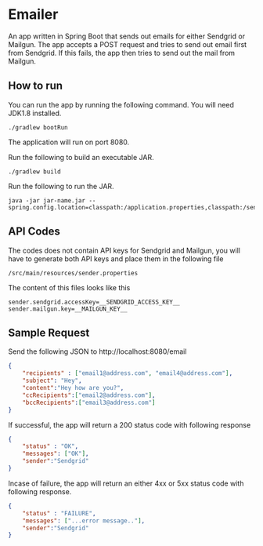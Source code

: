 # Emailer
An app written in Spring Boot that sends out emails for either Sendgrid or Mailgun. The app accepts a POST request and tries to send out email first from Sendgrid. If this fails, the app then tries to send out the mail from Mailgun.

## How to run
You can run the app by running the following command.
You will need JDK1.8 installed.
```
./gradlew bootRun
```
The application will run on port 8080.

Run the following to build an executable JAR.
```
./gradlew build
```

Run the following to run the JAR.
```
java -jar jar-name.jar --spring.config.location=classpath:/application.properties,classpath:/sender.properties
```

## API Codes
The codes does not contain API keys for Sendgrid and Mailgun, you will have to generate both API keys and place them in the following file

```
/src/main/resources/sender.properties
```

The content of this files looks like this

```
sender.sendgrid.accessKey=__SENDGRID_ACCESS_KEY__
sender.mailgun.key=__MAILGUN_KEY__
```

## Sample Request
Send the following JSON to http://localhost:8080/email

```json
{
	"recipients" : ["email1@address.com", "email4@address.com"],
	"subject": "Hey",
	"content":"Hey how are you?",
	"ccRecipients":["email2@address.com"],
	"bccRecipients":["email3@address.com"]
}
```

If successful, the app will return a 200 status code with following response
```json
{
	"status" : "OK",
	"messages": ["OK"],
	"sender":"Sendgrid"
}
```

Incase of failure, the app will return an either 4xx or 5xx status code with following response.

```json
{
	"status" : "FAILURE",
	"messages": ["...error message.."],
	"sender":"Sendgrid"
}
```
